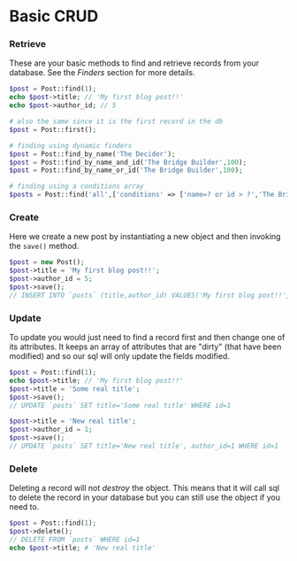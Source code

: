# Basic CRUD

### Retrieve ###
These are your basic methods to find and retrieve records from your database.
See the *Finders* section for more details.

```php
$post = Post::find(1);
echo $post->title; // 'My first blog post!!'
echo $post->author_id; // 5

# also the same since it is the first record in the db
$post = Post::first();

# finding using dynamic finders
$post = Post::find_by_name('The Decider');
$post = Post::find_by_name_and_id('The Bridge Builder',100);
$post = Post::find_by_name_or_id('The Bridge Builder',100);

# finding using a conditions array
$posts = Post::find('all',['conditions' => ['name=? or id > ?','The Bridge Builder',100]]);
```

### Create ###
Here we create a new post by instantiating a new object and then invoking the `save()` method.

```php
$post = new Post();
$post->title = 'My first blog post!!';
$post->author_id = 5;
$post->save();
// INSERT INTO `posts` (title,author_id) VALUES('My first blog post!!', 5)
```

### Update ###
To update you would just need to find a record first and then change one of its attributes.
It keeps an array of attributes that are "dirty" (that have been modified) and so our
sql will only update the fields modified.

```php
$post = Post::find(1);
echo $post->title; // 'My first blog post!!'
$post->title = 'Some real title';
$post->save();
// UPDATE `posts` SET title='Some real title' WHERE id=1

$post->title = 'New real title';
$post->author_id = 1;
$post->save();
// UPDATE `posts` SET title='New real title', author_id=1 WHERE id=1
```

### Delete ###
Deleting a record will not *destroy* the object. This means that it will call sql to delete
the record in your database but you can still use the object if you need to.

```php
$post = Post::find(1);
$post->delete();
// DELETE FROM `posts` WHERE id=1
echo $post->title; # 'New real title'
```
